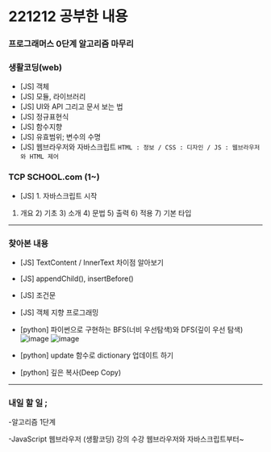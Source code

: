 # 221212 공부한 내용

### 프로그래머스 0단계 알고리즘 마무리

### 생활코딩(web)

- [JS] 객체
- [JS] 모듈, 라이브러리
- [JS] UI와 API 그리고 문서 보는 법
- [JS] 정규표현식
- [JS] 함수지향
- [JS] 유효범위; 변수의 수명
- [JS] 웹브라우저와 자바스크립트
``` HTML : 정보 / CSS : 디자인 / JS : 웹브라우저와 HTML 제어 ```

### TCP SCHOOL.com (1~)

- [JS] 1. 자바스크립트 시작
 1) 개요 2) 기초 3) 소개 4) 문법 5) 출력 6) 적용 7) 기본 타입 


---------------------

### 찾아본 내용

- [JS] TextContent / InnerText 차이점 알아보기
- [JS] appendChild(), insertBefore()
- [JS] 조건문
- [JS] 객체 지향 프로그래밍
- [python] 파이썬으로 구현하는 BFS(너비 우선탐색)와 DFS(깊이 우선 탐색)
![image](https://upload.wikimedia.org/wikipedia/commons/5/5d/Breadth-First-Search-Algorithm.gif)
![image](https://upload.wikimedia.org/wikipedia/commons/7/7f/Depth-First-Search.gif)

- [python] update 함수로 dictionary 업데이트 하기
- [python] 깊은 복사(Deep Copy)


--------------------------------


### 내일 할 일 ;

-알고리즘 1단계

-JavaScript 웹브라우저 (생활코딩) 강의 수강
    웹브라우저와 자바스크립트부터~

